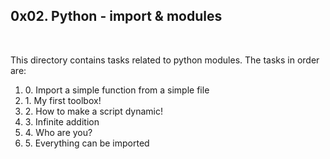 <h2>0x02. Python - import & modules</h2>
<br>
<p> This directory contains tasks related to python modules. The tasks in order are: </p>
<ol>
<li>0. Import a simple function from a simple file</li>
<li>1. My first toolbox!</li>
<li>2. How to make a script dynamic!</li>
<li>3. Infinite addition</li>
<li>4. Who are you?</li>
<li>5. Everything can be imported</li>
</ol>
